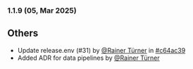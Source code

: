 ### 1.1.9 (05, Mar 2025)
## Others
- Update release.env (#31) by [<u>@Rainer Türner</u>](https://www.github.com/RainerTürner) in [#c64ac39](https://github.com/buerokratt/Buerokratt-onboarding/commit/c64ac39)
- Added ADR for data pipelines by [<u>@Rainer Türner</u>](https://www.github.com/RainerTürner)
